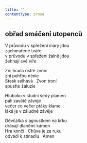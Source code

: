 ```yaml
---
title: ''
contentType: prose
---
```


## obřad smáčení utopenců

V průvodu v spřežení máry jdou  
zachmuřené tváře  
v průvodu v spřežení žalně jdou  
žehnají své víře

Zní hrana ostře zvoní  
zní pohřbu nénie  
Stesk selhává   Zvon troní  
spusťte žaluzie

Hluboko v studni šedý plamen  
pálí zaváté závoje  
večer co večer ptáky klame  
láká je v záludné závěje

Děvčátka s agnustkem na krku  
drásají dlaněmi kámen  
Hra končí   Chůva je za ruku  
odvádí k stínadlu   Amen
